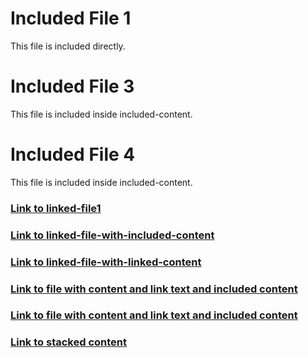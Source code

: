 # Included File 1
This file is included directly.


# Included File 3
This file is included inside included-content.


# Included File 4
This file is included inside included-content.


### [Link to linked-file1](../sections/demo/linked-file1_en.md)

### [Link to linked-file-with-included-content](../generated/sections/demo/linked-file-with-included-content_en.md)

### [Link to linked-file-with-linked-content](../generated/sections/demo/linked-file-with-linked-content_en.md)

### [Link to file with content and link text and included content](../generated/sections/demo/linked-file-with-linked-content-and-included-content_en.md)

### [Link to file with content and link text and included content](../generated/sections/demo/inside/linked-file-with-linked-content-and-included-content-inside_en.md)

### [Link to stacked content](../generated/sections/demo/inside/stacked_en.md)

